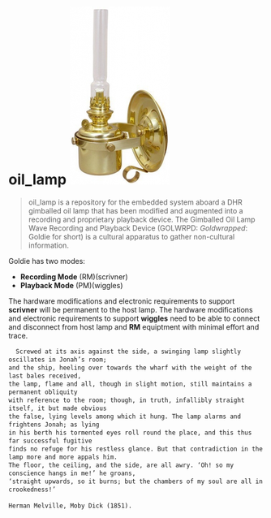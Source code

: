 # oil_lamp ![banner](https://raw.githubusercontent.com/tygamvrelis/oil_lamp/master/docs/DHR%20Gimballed%20Berth%20Lamp%20Product%20Image.jpg?token=AMDHDXBQ6OV35PYJENQGUWS45FFLO)



> oil_lamp is a repository for the embedded system aboard a DHR gimballed oil lamp that has been modified and augmented into a
recording and proprietary playback device. The Gimballed Oil Lamp Wave Recording and Playback Device (GOLWRPD: *Goldwrapped*: Goldie for short) is a cultural apparatus to gather non-cultural information.

Goldie has two modes: 
* **Recording Mode** (RM)(scrivner)
* **Playback Mode** (PM)(wiggles)

The hardware modifications and electronic requirements to support **scrivner** will be permanent to the host lamp. 
The hardware modifications and electronic requirements to support **wiggles** need to be able to connect and disconnect from host lamp and **RM** equiptment with minimal effort and trace.
```
  Screwed at its axis against the side, a swinging lamp slightly oscillates in Jonah’s room;
and the ship, heeling over towards the wharf with the weight of the last bales received, 
the lamp, flame and all, though in slight motion, still maintains a permanent obliquity 
with reference to the room; though, in truth, infallibly straight itself, it but made obvious
the false, lying levels among which it hung. The lamp alarms and frightens Jonah; as lying
in his berth his tormented eyes roll round the place, and this thus far successful fugitive
finds no refuge for his restless glance. But that contradiction in the lamp more and more appals him. 
The floor, the ceiling, and the side, are all awry. ‘Oh! so my conscience hangs in me!’ he groans,
‘straight upwards, so it burns; but the chambers of my soul are all in crookedness!’

Herman Melville, Moby Dick (1851).
```

